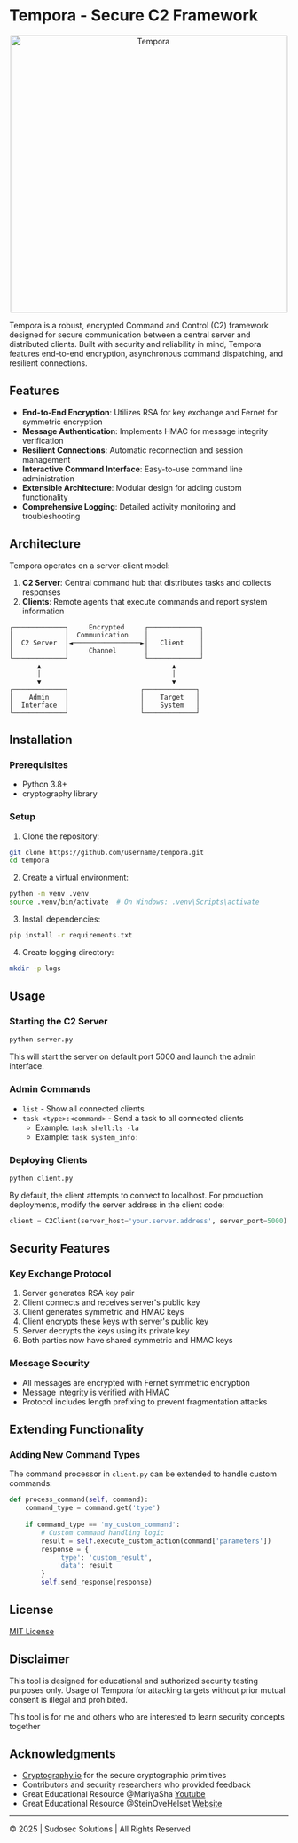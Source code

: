 # Tempora - Secure C2 Framework

<div align="center">
  <img src="https://github.com/sud0gh0st-pwn/T3mp0ra_C2/blob/main/.github/img/Logo.png?raw=true" alt="Tempora" style="width:500px;"/>
</div>

Tempora is a robust, encrypted Command and Control (C2) framework designed for secure communication between a central server and distributed clients. Built with security and reliability in mind, Tempora features end-to-end encryption, asynchronous command dispatching, and resilient connections.

## Features

- **End-to-End Encryption**: Utilizes RSA for key exchange and Fernet for symmetric encryption
- **Message Authentication**: Implements HMAC for message integrity verification
- **Resilient Connections**: Automatic reconnection and session management
- **Interactive Command Interface**: Easy-to-use command line administration
- **Extensible Architecture**: Modular design for adding custom functionality
- **Comprehensive Logging**: Detailed activity monitoring and troubleshooting

## Architecture

Tempora operates on a server-client model:

1. **C2 Server**: Central command hub that distributes tasks and collects responses
2. **Clients**: Remote agents that execute commands and report system information

```
┌─────────────┐     Encrypted     ┌─────────────┐
│             │  Communication    │             │
│  C2 Server  │◄─────────────────►│   Client    │
│             │     Channel       │             │
└─────────────┘                   └─────────────┘
       ▲                                 ▲
       │                                 │
       ▼                                 ▼
┌─────────────┐                  ┌─────────────┐
│    Admin    │                  │    Target   │
│  Interface  │                  │    System   │
└─────────────┘                  └─────────────┘
```

## Installation

### Prerequisites

- Python 3.8+
- cryptography library

### Setup

1. Clone the repository:
```bash
git clone https://github.com/username/tempora.git
cd tempora
```

2. Create a virtual environment:
```bash
python -m venv .venv
source .venv/bin/activate  # On Windows: .venv\Scripts\activate
```

3. Install dependencies:
```bash
pip install -r requirements.txt
```

4. Create logging directory:
```bash
mkdir -p logs
```

## Usage

### Starting the C2 Server

```bash
python server.py
```

This will start the server on default port 5000 and launch the admin interface.

### Admin Commands

- `list` - Show all connected clients
- `task <type>:<command>` - Send a task to all connected clients
  - Example: `task shell:ls -la`
  - Example: `task system_info:`

### Deploying Clients

```bash
python client.py
```

By default, the client attempts to connect to localhost. For production deployments, modify the server address in the client code:

```python
client = C2Client(server_host='your.server.address', server_port=5000)
```

## Security Features

### Key Exchange Protocol

1. Server generates RSA key pair
2. Client connects and receives server's public key
3. Client generates symmetric and HMAC keys
4. Client encrypts these keys with server's public key
5. Server decrypts the keys using its private key
6. Both parties now have shared symmetric and HMAC keys

### Message Security

- All messages are encrypted with Fernet symmetric encryption
- Message integrity is verified with HMAC
- Protocol includes length prefixing to prevent fragmentation attacks

## Extending Functionality

### Adding New Command Types

The command processor in `client.py` can be extended to handle custom commands:

```python
def process_command(self, command):
    command_type = command.get('type')
    
    if command_type == 'my_custom_command':
        # Custom command handling logic
        result = self.execute_custom_action(command['parameters'])
        response = {
            'type': 'custom_result',
            'data': result
        }
        self.send_response(response)
```

## License

[MIT License](LICENSE)

## Disclaimer

This tool is designed for educational and authorized security testing purposes only. Usage of Tempora for attacking targets without prior mutual consent is illegal and prohibited.

This tool is for me and others who are interested to learn security concepts together 

## Acknowledgments

- [Cryptography.io](https://cryptography.io/) for the secure cryptographic primitives
- Contributors and security researchers who provided feedback
- Great Educational Resource @MariyaSha [Youtube](https://www.youtube.com/PythonSimplified/)
- Great Educational Resource @SteinOveHelset [Website](https://codewithstein.com/)
---

© 2025 | Sudosec Solutions | All Rights Reserved
